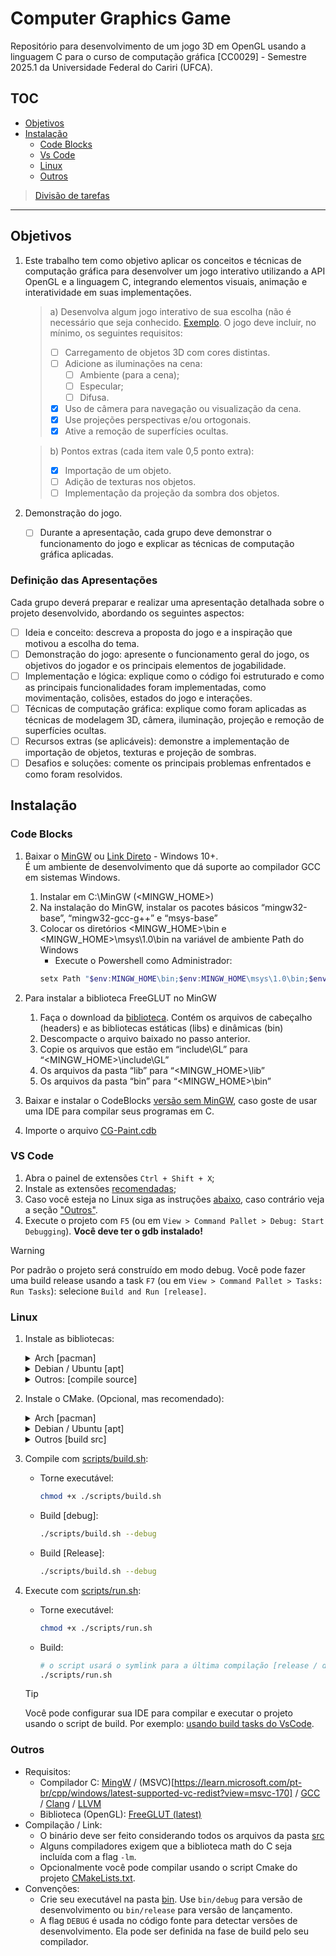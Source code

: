 # Computer Graphics Game

Repositório para desenvolvimento de um jogo 3D em OpenGL usando a linguagem C
para o curso de computação gráfica [CC0029] - Semestre 2025.1 da Universidade
Federal do Cariri (UFCA).

## TOC

- [Objetivos](#objetivos)
- [Instalação](#instalação)
    - [Code Blocks](#code-blocks)
    - [Vs Code](#vs-code)
    - [Linux](#linux)
    - [Outros](#objetivos)

> [Divisão de tarefas](./TODO.md)

----

## Objetivos

1. Este trabalho tem como objetivo aplicar os conceitos e técnicas de computação 
gráfica para desenvolver um jogo interativo utilizando a API OpenGL e a 
linguagem C, integrando elementos visuais, animação e interatividade em suas implementações. 
    > a) Desenvolva algum jogo interativo de sua escolha (não é necessário que seja conhecido. [Exemplo](https://www.youtube.com/watch?v=y2PS-YD625k). O jogo 
    deve incluir, no mínimo, os seguintes requisitos:
    > - [ ] Carregamento de objetos 3D com cores distintas.
    > - [ ] Adicione as iluminações na cena:
    >   - [ ] Ambiente (para a cena);
    >   - [ ] Especular;
    >   - [ ] Difusa.
    > - [x] Uso de câmera para navegação ou visualização da cena. 
    > - [x] Use projeções perspectivas e/ou ortogonais. 
    > - [x] Ative a remoção de superfícies ocultas.
 
    > b) Pontos extras (cada item vale 0,5 ponto extra):
    > - [x] Importação de um objeto.
    > - [ ] Adição de texturas nos objetos. 
    > - [ ] Implementação da projeção da sombra dos objetos. 
2. Demonstração do jogo. 
    - [ ] Durante a apresentação, cada grupo deve demonstrar o funcionamento do 
    jogo e explicar as técnicas de computação gráfica aplicadas. 

### Definição das Apresentações

Cada grupo deverá preparar e realizar uma apresentação detalhada sobre o projeto desenvolvido, abordando os seguintes aspectos: 
- [ ] Ideia e conceito: descreva a proposta do jogo e a inspiração que motivou a 
escolha do tema. 
- [ ] Demonstração do jogo: apresente o funcionamento geral do jogo, os 
objetivos do jogador e os principais elementos de jogabilidade. 
- [ ] Implementação e lógica: explique como o código foi estruturado e como as 
principais funcionalidades foram implementadas, como movimentação, 
colisões, estados do jogo e interações. 
- [ ] Técnicas de computação gráfica: explique como foram aplicadas as técnicas 
de modelagem 3D, câmera, iluminação, projeção e remoção de superfícies 
ocultas. 
- [ ] Recursos extras (se aplicáveis): demonstre a implementação de importação 
de objetos, texturas e projeção de sombras. 
- [ ] Desafios e soluções: comente os principais problemas enfrentados e como 
foram resolvidos.

## Instalação

### Code Blocks

1) Baixar o [MinGW](https://www.mingw-w64.org) ou [Link Direto](https://drive.google.com/drive/folders/1-rRkvCay8gRyIh5ZZNpYVvOQPz1Z_82q?usp=drive_link) -  Windows 10+.<br>
É um ambiente de desenvolvimento que dá suporte ao compilador GCC em sistemas Windows.
    1) Instalar em C:\MinGW (<MINGW_HOME>)
    2) Na instalação do MinGW, instalar os pacotes básicos “mingw32-base”, 
“mingw32-gcc-g++” e “msys-base”
    3) Colocar os diretórios <MINGW_HOME>\bin e <MINGW_HOME>\msys\1.0\bin na variável de ambiente Path do Windows
        - Execute o Powershell como Administrador:
        ```powershell
        setx Path "$env:MINGW_HOME\bin;$env:MINGW_HOME\msys\1.0\bin;$env:Path" /M
        ```

2) Para instalar a biblioteca FreeGLUT no MinGW
    1) Faça o download da [biblioteca](https://drive.google.com/drive/folders/1cQi8lQwe98hFjQcXezO6Hn2YaiFCaGWx?usp=share_link). Contém os arquivos de cabeçalho (headers) e as bibliotecas 
estáticas (libs) e dinâmicas (bin)
    2) Descompacte o arquivo baixado no passo anterior.
    3) Copie os arquivos que estão em “include\GL” para “<MINGW_HOME>\include\GL”
    4) Os arquivos da pasta “lib” para “<MINGW_HOME>\lib”
    5) Os arquivos da pasta “bin” para “<MINGW_HOME>\bin”
3) Baixar e instalar o CodeBlocks [versão sem MinGW](http://www.codeblocks.org), caso goste de usar uma IDE para compilar seus programas em C.
4) Importe o arquivo [CG-Paint.cdb](./CG-Paint.cdb)

### VS Code

1. Abra o painel de extensões `Ctrl + Shift + X`;
2. Instale as extensões [recomendadas](extensions.json);
3. Caso você esteja no Linux siga as instruções [abaixo](#linux), caso contrário veja a seção ["Outros"](#outros).
4. Execute o projeto com `F5` (ou em `View > Command Pallet > Debug: Start Debugging`). **Você deve ter o gdb instalado!**

> [!WARNING]
> Por padrão o projeto será construído em modo debug. Você pode fazer uma build release usando a task `F7` (ou em `View > Command Pallet > Tasks: Run Tasks`): selecione `Build and Run [release]`.

### Linux

1. Instale as bibliotecas:
    <details> <summary>Arch [pacman]</summary>

    ```bash
    sudo pacman -Syu freeglut glu mesa sdl2 sdl2_mixer
    ```
    </details>

    <details> <summary>Debian / Ubuntu [apt]</summary>

    ```bash
    sudo apt update
    sudo apt install freeglut3 freeglut3-dev mesa-utils mesa-common-dev libglu1-mesa-dev libsdl2-dev libsdl2-mixer-dev
    ```
    </details>

    <details> <summary>Outros: [compile source]</summary>

    ```bash
    # Instala compilador, make, autoconf, pkg-config
    ```

    ```bash
    # Ubuntu/Debian
    sudo apt install build-essential cmake git autoconf automake libtool \
            pkg-config libasound2-dev libpulse-dev libudev-dev \
            libdbus-1-dev libx11-dev libxext-dev \
            libxrandr-dev libxi-dev libgl1-mesa-dev \
            libogg-dev libvorbis-dev libflac-dev \
            libxcursor-dev libjpeg-dev libpng-dev
    ```
    ```bash
    # ou
    # (Arch-like)
    sudo dnf install gcc gcc-c++ make autoconf automake libtool pkgconfig git   # Fedora
    ```
    ```bash
    # ou
    sudo pacman -S base-devel git cmake
    ```

    ```bash
    # Clone e compile do código fonte:

    # FreeGLUT
    git clone https://github.com/FreeGLUTProject/freeglut
    cd freeglut
    cmake .
    make -j$(nproc)
    sudo make install

    # SDL2
    git clone https://github.com/libsdl-org/SDL.git SDL2
    cd SDL2
    git checkout release-2.26.7  # ou a última release estável
    cd ..

    # SDL2_mixer
    git clone https://github.com/libsdl-org/SDL_mixer.git SDL2_mixer
    cd SDL2_mixer
    git checkout release-2.6.3   # ou a última release estável
    cd ..
    ```
    </details>
2. Instale o CMake. (Opcional, mas recomendado):
    <details> <summary>Arch [pacman]</summary>

    ```bash
    sudo pacman -Syu cmake
    ```
    </details>

    <details> <summary>Debian / Ubuntu [apt]</summary>

    ```bash
    sudo apt update
    sudo apt install cmake
    ```
    </details>

    <details> <summary>Outros [build src]</summary>

    ```bash
    # Baixando o código fonte:
    wget https://github.com/Kitware/CMake/releases/latest/download/cmake-$(wget -qO- https://cmake.org/download/ | grep -oP 'cmake-\d+\.\d+\.\d+' | head -n 1).tar.gz
    # Extração + Compilação:
    tar -xzvf cmake-*.tar.gz
    cd cmake-*
    ./bootstrap
    make -j$(nproc)
    sudo make install
    ```
    </details>
3. Compile com [scripts/build.sh](./scripts/build.sh):
    - Torne executável:
        ```bash
        chmod +x ./scripts/build.sh
        ```
    - Build [debug]:
        ```bash
        ./scripts/build.sh --debug
        ```
    - Build [Release]:
        ```bash
        ./scripts/build.sh --debug
        ```
4. Execute com [scripts/run.sh](./scripts/run.sh):
    - Torne executável:
        ```bash
        chmod +x ./scripts/run.sh
        ```
    - Build:
        ```bash
        # o script usará o symlink para a última compilação [release / debug]
        ./scripts/run.sh
        ```

    > [!TIP]
    > Você pode configurar sua IDE para compilar e executar o projeto usando o script de build. Por exemplo: [usando build tasks do VsCode](#vs-code).

### Outros

- Requisitos:
    - Compilador C: [MingW](https://learn.microsoft.com/pt-br/vcpkg/users/platforms/mingw) / (MSVC)[https://learn.microsoft.com/pt-br/cpp/windows/latest-supported-vc-redist?view=msvc-170] / [GCC](https://gcc.gnu.org/) / [Clang](https://clang.llvm.org/) / [LLVM](https://llvm.org/)
    - Biblioteca (OpenGL): [FreeGLUT (latest)](https://freeglut.sourceforge.net/)
- Compilação / Link:
    - O binário deve ser feito considerando todos os arquivos da pasta [src](./src/)
    - Alguns compiladores exigem que a biblioteca math do C seja incluída com a flag `-lm`.
    - Opcionalmente você pode compilar usando o script Cmake do projeto [CMakeLists.txt](./CMakeLists.txt).
- Convenções:
    - Crie seu executável na pasta [bin](./bin/). Use `bin/debug` para versão de desenvolvimento ou `bin/release` para versão de lançamento.
    - A flag `DEBUG` é usada no código fonte para detectar versões de desenvolvimento. Ela pode ser definida na fase de build pelo seu compilador.
